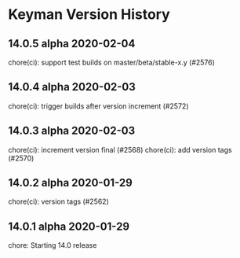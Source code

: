 # Keyman Version History

## 14.0.5 alpha 2020-02-04

chore(ci): support test builds on master/beta/stable-x.y (#2576)

## 14.0.4 alpha 2020-02-03

chore(ci): trigger builds after version increment (#2572)

## 14.0.3 alpha 2020-02-03

chore(ci): increment version final (#2568)
chore(ci): add version tags (#2570)

## 14.0.2 alpha 2020-01-29

chore(ci): version tags (#2562)

## 14.0.1 alpha 2020-01-29

chore: Starting 14.0 release


